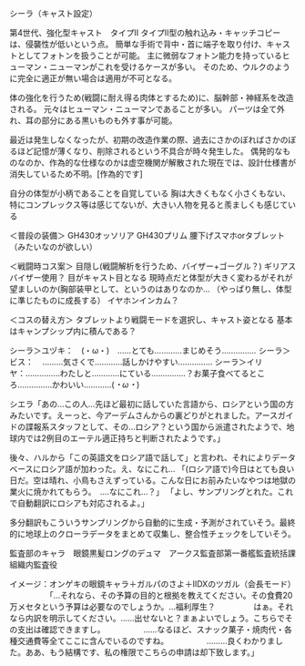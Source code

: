 シーラ（キャスト設定）

第4世代、強化型キャスト　タイプII
タイプII型の触れ込み・キャッチコピーは、侵襲性が低いという点。
簡単な手術で背中・首に端子を取り付け、キャストとしてフォトンを扱うことが可能。
主に微弱なフォトン能力を持っているヒューマン・ニューマンがこれを受けるケースが多い。
そのため、ウルクのように完全に適正が無い場合は適用が不可となる。


体の強化を行うため(戦闘に耐え得る肉体とするため)に、脳幹部・神経系を改造される。
元々はヒューマン・ニューマンであることが多い。
パーツは全て外れ、耳の部分にある黒いものも外す事が可能。

最近は発生しなくなったが、初期の改造作業の際、過去にさかのぼればさかのぼるほど記憶が薄くなり、削除されるという不具合が時々発生した。
偶発的なものなのか、作為的な仕様なのかは虚空機関が解散された現在では、設計仕様書が消失しているため不明。[作為的です]

自分の体型が小柄であることを自覚している
胸は大きくもなく小さくもない、特にコンプレックス等は感じてないが、大きい人物を見ると羨ましくも感じている

＜普段の装備＞
GH430オッソリア
GH430プリム
腰下げスマホorタブレット（みたいなのが欲しい）

＜戦闘時コス案＞
目隠し(戦闘解析を行うため、バイザー+ゴーグル？)
ギリアスバイザー使用？
目がキャスト目となる
現時点だと体型が大きく変わるがそれが望ましいのか(胸部装甲として、というのはありなのか…
（やっぱり無し、体型に準じたものに成長する）
イヤホンインカム？


＜コスの替え方＞
タブレットより戦闘モードを選択し、キャスト姿となる
基本はキャンプシップ内に積んである？



シーラ＞ユヅキ：　(・ω・)　……とても…………まじめそう……………
シーラ＞ビス：    ………気さくで…………話しかけやすい……………
シーラ＞イリヤ：……………わたしと…………にている……………？お菓子食べてるところ……………かわいい…………(*・ω・*)　



シエラ「あの…この人…先ほど最初に話していた言語から、ロシアという国の方みたいです。えーっと、今アーデムさんからの裏どりがとれました。アースガイドの諜報系スタッフとして、その…ロシア？という国から派遣されたようで、地球内では2例目のエーテル適正持ちと判断されたようです。」



後々、ハルから「この英語文をロシア語で話して」と言われ、それによりデータベースにロシア語が加わった。え、なにこれ…
「(ロシア語で)今日はとても良い日だ。空は晴れ、小鳥もさえずっている。こんな日にお前みたいなやつは地獄の業火に焼かれてもらう。　‥‥なにこれ…？」
「よし、サンプリングとれた。これで自動翻訳にロシアも対応されるよ。」

多分翻訳もこういうサンプリングから自動的に生成・予測がされていそう。最終的に地球上のクローラデータをまとめて収集し、整合性チェックをしていそう。



監査部のキャラ　眼鏡黒髪ロングのデュマ　アークス監査部第一番艦監査統括課　組織内監査役

イメージ：オンゲキの眼鏡キャラ＋ガルパのさよ＋IIDXのツガル（会長モード）
                「…それなら、その予算の目的と根拠を教えてください。その食費20万メセタという予算は必要なのでしょうか。…福利厚生？
                はぁ。それなら内訳を明示してください。……出せないと？まぁよいでしょう。こちらでその支出は確認できますし。
                ……なるほど、スナック菓子・焼肉代・各種交通費等全てここに含んでいるのですね。
                ………良くわかりました。ああ、もう結構です、私の権限でこちらの申請は却下致します。」
